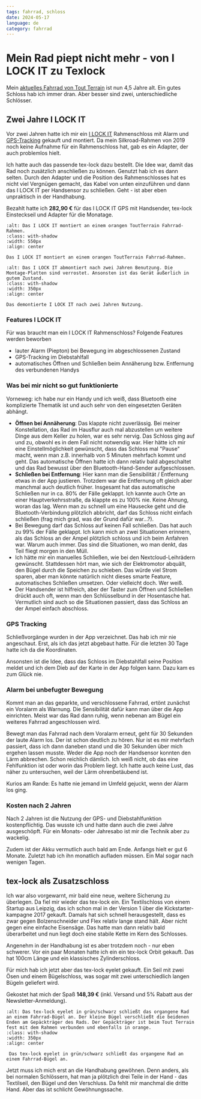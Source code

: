 ```yaml
---
tags: fahrrad, schloss
date: 2024-05-17
language: de
category: fahrrad
---
```


# Mein Rad piept nicht mehr - von I LOCK IT zu Texlock

Mein [aktuelles Fahrrad von Tout Terrain](/posts/2023/04/23/10000km-happy-tout-terrain.md) ist nun 4,5 Jahre alt. Ein gutes Schloss hab ich immer dran. Aber besser sind zwei, unterschiedliche Schlösser.


## Zwei Jahre I LOCK IT

Vor zwei Jahren hatte ich mir ein [I LOCK IT](https://ilockit.bike/) Rahmenschloss mit Alarm und [GPS-Tracking](https://ilockit.bike/products/i-lock-it-gps) gekauft und montiert. Da mein Silkroad-Rahmen von 2019 noch keine Aufnahme für ein Rahmenschloss hat, gab es ein Adapter, der auch problemlos hielt.

Ich hatte auch das passende tex-lock dazu bestellt. Die Idee war, damit das Rad noch zusätzlich anschließen zu können. Genutzt hab ich es dann selten. Durch den Adapter und die Position des Rahmenschlosses hat es nicht viel Vergnügen gemacht, das Kabel von unten einzuführen und dann das I LOCK IT per Handsensor zu schließen. Geht - ist aber eben unpraktisch in der Handhabung.

Bezahlt hatte ich **282,90 €** für das I LOCK IT GPS mit Handsender, tex-lock Einsteckseil und Adapter für die Monatage.


```{thumbnail} ilockit-20240512_131442_conv.jpg
:alt: Das I LOCK IT montiert an einem orangen ToutTerrain Fahrrad-Rahmen.
:class: with-shadow
:width: 550px
:align: center

Das I LOCK IT montiert an einem orangen ToutTerrain Fahrrad-Rahmen.
```

```{thumbnail} ilockit-20240512_132116_conv-rotate.jpg
:alt: Das I LOCK IT abmontiert nach zwei Jahren Benutzung. Die Montage-Platten sind verrostet. Ansonsten ist das Gerät äußerlich in gutem Zustand.
:class: with-shadow
:width: 350px
:align: center

Das demontierte I LOCK IT nach zwei Jahren Nutzung.
```

### Features I LOCK IT

Für was braucht man ein I LOCK IT Rahmenschloss? Folgende Features werden beworben

* lauter Alarm (Piepton) bei Bewegung im abgeschlossenen Zustand
* GPS-Tracking im Diebstahlfall
* automatisches Öffnen und Schließen beim Annäherung bzw. Entfernung des verbundenen Handys

### Was bei mir nicht so gut funktionierte

Vorneweg: ich habe nur ein Handy und ich weiß, dass Bluetooth eine komplizierte Thematik ist und auch sehr von den eingesetzten Geräten abhängt.

* **Öffnen bei Annäherung**: Das klappte nicht zuverlässig. Bei meiner Konstellation, das Rad im Hausflur auch mal abzustellen um weitere Dinge aus dem Keller zu holen, war es sehr nervig. Das Schloss ging auf und zu, obwohl es in dem Fall nicht notwendig war. Hier hätte ich mir eine Einstellmöglichkeit gewünscht, dass das Schloss mal "Pause" macht, wenn man z.B. innerhalb von 5 Minuten mehrfach kommt und geht.
Das automatische Öffnen hatte ich dann relativ bald abgeschaltet und das Rad bewusst über den Bluetooth-Hand-Sender aufgeschlossen.
* **Schließen bei Entfernung**: Hier kann man die Sensibilität / Entfernung etwas in der App justieren. Trotzdem war die Entfernung oft gleich aber manchmal auch deutlich früher. Insgesamt hat das automatische Schließen nur in ca. 80% der Fälle geklappt. Ich kannte auch Orte an einer Hauptverkehrsstraße, da klappte es zu 100% nie. Keine Ahnung, woran das lag. Wenn man zu schnell um eine Hausecke geht und die Bluetooth-Verbindung plötzlich abbricht, darf das Schloss nicht einfach schließen (frag mich grad, was der Grund dafür war...?).
* Bei Bewegung darf das Schloss auf keinen Fall schließen. Das hat auch zu 99% der Fälle geklappt. Ich kann mich an zwei Situationen erinnern, als das Schloss an der Ampel plötzlich schloss und ich beim Anfahren war. Warum auch immer. Das sind die Situationen, wo man denkt, das Teil fliegt morgen in den Müll.
* Ich hätte mir ein manuelles Schließen, wie bei den Nextcloud-Leihrädern gewünscht. Stattdessen hört man, wie sich der Elektromotor abquält, den Bügel durch die Speichen zu schieben. Das würde viel Strom sparen, aber man könnte natürlich nicht dieses smarte Feature, automatisches Schließen umsetzen. Oder vielleicht doch. Wer weiß.
* Der Handsender ist hilfreich, aber der Taster zum Öffnen und Schließen drückt auch oft, wenn man den Schlüsselbund in der Hosentasche hat. Vermutlich sind auch so die Situationen passiert, dass das Schloss an der Ampel einfach abschloss.


### GPS Tracking

Schließvorgänge wurden in der App verzeichnet. Das hab ich mir nie angeschaut. Erst, als ich das jetzt abgebaut hatte. Für die letzten 30 Tage hatte ich da die Koordinaten.

Ansonsten ist die Idee, dass das Schloss im Diebstahlfall seine Position meldet und ich dem Dieb auf der Karte in der App folgen kann. Dazu kam es zum Glück nie.

### Alarm bei unbefugter Bewegung

Kommt man an das geparkte, und verschlossene Fahrrad, ertönt zunächst ein Voralarm als Warnung. Die Sensibilität dafür kann man über die App einrichten. Meist war das Rad dann ruhig, wenn nebenan am Bügel ein weiteres Fahrrad angeschlossen wird.

Bewegt man das Fahrrad nach dem Voralarm erneut, geht für 30 Sekunden der laute Alarm los. Der ist schon deutlich zu hören. Nur ist es mir mehrfach passiert, dass ich dann daneben stand und die 30 Sekunden über mich ergehen lassen musste. Weder die App noch der Handsensor konnten den Lärm abbrechen. Schon reichlich dämlich. Ich weiß nicht, ob das eine Fehlfunktion ist oder worin das Problem liegt. Ich hatte auch keine Lust, das näher zu untersuchen, weil der Lärm ohrenbetäubend ist.

Kurios am Rande: Es hatte nie jemand im Umfeld gejuckt, wenn der Alarm los ging.


### Kosten nach 2 Jahren

Nach 2 Jahren ist die Nutzung der GPS- und Diebstahlfunktion kostenpflichtig. Das wusste ich und hatte dann auch die zwei Jahre ausgeschöpft. Für ein Monats- oder Jahresabo ist mir die Technik aber zu wackelig.

Zudem ist der Akku vermutlich auch bald am Ende. Anfangs hielt er gut 6 Monate. Zuletzt hab ich ihn monatlich aufladen müssen. Ein Mal sogar nach wenigen Tagen.

## tex-lock als Zusatzschloss

Ich war also vorgewarnt, mir bald eine neue, weitere Sicherung zu überlegen. Da fiel mir wieder das tex-lock ein. Ein Textilschloss von einem Startup aus Leipzig, das ich schon mal in der Version 1 über die Kickstarter-kampagne 2017 gekauft. Damals hat sich schnell herausgestellt, dass es zwar gegen Bolzenschneider und Flex relativ lange stand hält. Aber nicht gegen eine einfache Eisensäge. Das hatte man dann relativ bald überarbeitet und nun liegt doch eine stabile Kette im Kern des Schlosses.

Angenehm in der Handhabung ist es aber trotzdem noch - nur eben schwerer. Vor ein paar Monaten hatte ich ein ein tex-lock Orbit gekauft. Das hat 100cm Länge und ein klassisches Zylinderschloss.

Für mich hab ich jetzt aber das tex-lock eyelet gekauft. Ein Seil mit zwei Ösen und einem Bügelschloss, was sogar mit zwei unterschiedlich langen Bügeln geliefert wird.

Gekostet hat mich der Spaß **148,39 €** (inkl. Versand und 5% Rabatt aus der Newsletter-Anmeldung).


```{thumbnail} texlock-20240516_085820_conv-rotate.jpg
:alt: Das tex-lock eyelet in grün/schwarz schließt das organgene Rad an einem Fahrrad-Bügel an. Der kleine Bügel verschließt die beidenen Enden am Gepäckträger des Rads. Der Gepäckträger ist beim Tout Terrain fest mit dem Rahmen verbunden und ebenfalls in orange.
:class: with-shadow
:width: 350px
:align: center

 Das tex-lock eyelet in grün/schwarz schließt das organgene Rad an einem Fahrrad-Bügel an.
```

Jetzt muss ich mich erst an die Handhabung gewöhnen. Denn anders, als bei normalen Schlössern, hat man ja plötzlich drei Teile in der Hand - das Textilseil, den Bügel und den Verschluss. Da fehlt mir manchmal die dritte Hand. Aber das ist schlicht Gewöhnungssache.
